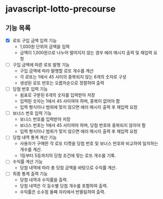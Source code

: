 # javascript-lotto-precourse

## 기능 목록

- [x] 로또 구입 금액 입력 기능
  - 1,000원 단위의 금액을 입력
  - 금액이 1,000원으로 나누어 떨어지지 않는 경우 에러 메시지 출력 및 재입력 요청
- [ ] 구입 금액에 따른 로또 발행 기능
  - 구입 금액에 따라 발행할 로또 개수를 계산
  - 각 로또는 1에서 45 사이의 중복되지 않는 6개의 숫자로 구성
  - 생성된 로또 번호는 오름차순으로 정렬하여 출력
- [ ] 당첨 번호 입력 기능
  - 쉼표로 구분된 6개의 숫자를 입력받아 저장
  - 입력된 숫자는 1에서 45 사이여야 하며, 중복이 없어야 함
  - 입력 형식이나 범위에 맞지 않으면 에러 메시지 출력 후 재입력 요청
- [ ] 보너스 번호 입력 기능
  - 보너스 번호를 입력받아 저장
  - 보너스 번호는 1에서 45 사이여야 하며, 당첨 번호와 중복되지 않아야 함
  - 입력 형식이나 범위가 맞지 않으면 에러 메시지 출력 후 재입력 요청
- [ ] 당첨 내역 통계 계산 기능
  - 사용자가 구매한 각 로또 티켓을 당첨 번호 및 보너스 번호와 비교하여 일치하는 개수를 계산.
  - 1등부터 5등까지의 당첨 조건에 맞는 로또 개수를 기록.
- [ ] 수익률 계산 기능
  - 당첨 내역에 따라 총 당첨 금액을 바탕으로 수익률 계산.
- [ ] 최종 통계 출력 기능
  - 당첨 내역과 수익률을 출력.
  - 당첨 내역은 각 등수별 당첨 개수를 포함하여 출력.
  - 수익률은 소수점 둘째 자리에서 반올림하여 출력.
